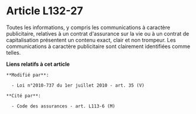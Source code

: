 # Article L132-27

Toutes les informations, y compris les communications à caractère publicitaire, relatives à un contrat d'assurance sur la vie
ou à un contrat de capitalisation présentent un contenu exact, clair et non trompeur. Les communications à caractère
publicitaire sont clairement identifiées comme telles.

**Liens relatifs à cet article**

	**Modifié par**:

	  - Loi n°2010-737 du 1er juillet 2010 - art. 35 (V)

	**Cité par**:

	  - Code des assurances - art. L113-6 (M)
